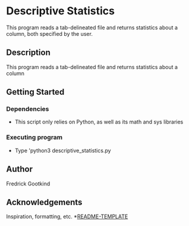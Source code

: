# Descriptive Statistics

This program reads a tab-delineated file and returns statistics about a column, both specified by the user.

## Description

This program reads a tab-delineated file and returns statistics about a column

## Getting Started

### Dependencies

* This script only relies on Python, as well as its math and sys libraries

### Executing program
* Type 'python3 descriptive_statistics.py <filename> <column>

## Author
Fredrick Gootkind

## Acknowledgements
Inspiration, formatting, etc.
*[README-TEMPLATE](https://gist.githubusercontent.com/DomPizzie/7a5ff55ffa9081f2de27c315f5018afc/raw/d59043abbb123089ad6602aba571121b71d91d7f/README-Template.md_)
